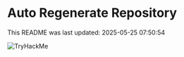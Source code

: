 # Auto Regenerate Repository

This README was last updated: 2025-05-25 07:50:54

 ![TryHackMe](https://tryhackme.com/badge/533634)